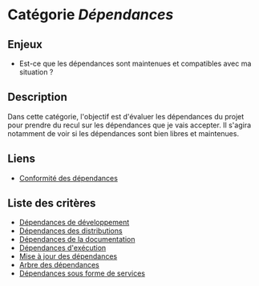 # Catégorie *Dépendances*

## Enjeux

- Est-ce que les dépendances sont maintenues et compatibles avec ma situation ?

## Description

Dans cette catégorie, l'objectif est d'évaluer les dépendances du projet pour prendre du recul sur les dépendances que je vais accepter. Il s'agira notamment de voir si les dépendances sont bien libres et maintenues. 

## Liens 

- [Conformité des dépendances](../../Political/Compliance/dependancies-licenses.md)

## Liste des critères 

- [Dépendances de développement](./development-dependancies.md)
- [Dépendances des distributions](./distributions-dependancies.md)
- [Dépendances de la documentation](./documentation-dependancies.md)
- [Dépendances d'exécution](./execution-dependancies.md)
- [Mise à jour des dépendances](./dependancies-update.md)
- [Arbre des dépendances](./dependance-tree.md)
- [Dépendances sous forme de services](./saas-dependancies.md)
